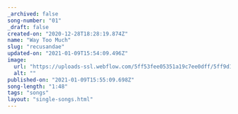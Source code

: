 ```yaml
---
_archived: false
song-number: "01"
_draft: false
created-on: "2020-12-28T18:28:19.874Z"
name: "Way Too Much"
slug: "recusandae"
updated-on: "2021-01-09T15:54:09.496Z"
image:
  url: "https://uploads-ssl.webflow.com/5ff53fee05351a19c7ee0dff/5ff9d19db8c48c3706eef061_nuke.png"
  alt: ""
published-on: "2021-01-09T15:55:09.698Z"
song-length: "1:48"
tags: "songs"
layout: "single-songs.html"
---
```



